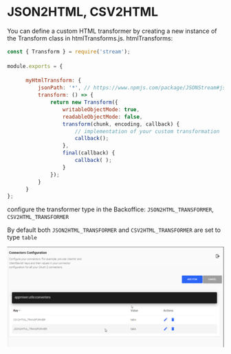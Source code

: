 # JSON2HTML, CSV2HTML
You can define a custom HTML transformer by creating a new instance of the Transform class in htmlTransforms.js.
htmlTransforms:

```js
const { Transform } = require('stream');

module.exports = {

      myHtmlTransform: {
          jsonPath: '*', // https://www.npmjs.com/package/JSONStream#jsonstreamparsepath
          transform: () => {
              return new Transform({
                  writableObjectMode: true,
                  readableObjectMode: false,
                  transform(chunk, encoding, callback) {
                      // implementation of your custom transformation
                      callback();
                  },
                  final(callback) {
                      callback( );
                  }
              });
          }
      }
};
```
configure the transformer type in the Backoffice:
`JSON2HTML_TRANSFORMER`, `CSV2HTML_TRANSFORMER`

By default both `JSON2HTML_TRANSFORMER` and `CSV2HTML_TRANSFORMER` are set to type `table`

![img.png](readme01.png)
